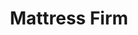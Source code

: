 ---
title: "Mattress Firm"
url: /tucson/mattress-firm-east-tucson-marketplace-boulevard/
shop: bed
---